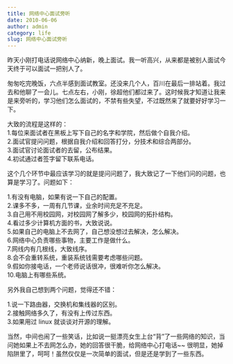 ```yaml
---
title: 网络中心面试旁听
date: 2010-06-06
author: admin
category: life
slug: 网络中心面试旁听
---
```


昨天小刚打电话说网络中心纳新，晚上面试。我一听高兴，从来都是被别人面试今天终于可以面试一把别人了。

匆匆吃完晚饭，六点半感到面试教室。还没来几个人，百川在最后一排站着。我过去和他聊了一会儿。七点左右，小刚，徐超他们都过来了。这时候我才知道让我来是来旁听的，学习他们怎么面试的，不禁有些失望，不过既然来了就要好好学习一下。

大致的流程是这样的：  
1.每位来面试者在黑板上写下自己的名字和学院，然后做个自我介绍。  
2.面试官提问问题，根据自我介绍和回答打分，分技术和综合两部分。  
3.面试官讨论面试者的去留，公布结果。  
4.初试通过者签字留下联系电话。

这个几个环节中最应该学习的就是提问问题了，我大致记了一下他们问的问题，也算是学习了。问题如下：

1.有没有电脑，如果有说一下自己的配置。  
2.课多不多，一周有几节课，业余时间充足不充足。  
3.自己用不用校园网，对校园网了解多少，校园网的拓扑结构。  
4.看过多少计算机方面的书，大致说说。  
5.如果自己的电脑上不去网了，自己想没想过去解决，怎么解决。  
6.网络中心负责哪些事物，主要工作是做什么。  
7.网线内有几根线，大致线序。  
8.会不会重转系统，重装系统钱需要考虑哪些问题。  
9.假如你接电话，一个老师说话很冲，很难听你怎么解决。  
10.电脑上有哪些系统。

另外我自己想到两个问题，觉得还不错：

1.说一下路由器，交换机和集线器的区别。  
2.接触网络多久了，有没有上传过东西。  
3.如果用过 linux 就谈谈对开源的理解。

当然，中间也闹了一些笑话，比如说一挺漂亮女生上台“背”了一些网络的知识，当问她如果上不去网怎么办，她的回答很干脆，给网络中心打电话\~\~
很明显，她掉陷阱里了，呵呵！虽然仅仅是一次简单的面试，但是还是学到了一些东西。
